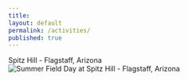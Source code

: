 ```yaml
---
title:
layout: default
permalink: /activities/
published: true
---
```



Spitz Hill - Flagstaff, Arizona
![Summer Field Day at Spitz Hill - Flagstaff, Arizona](../assets/images/mtspitzcollage.png)

